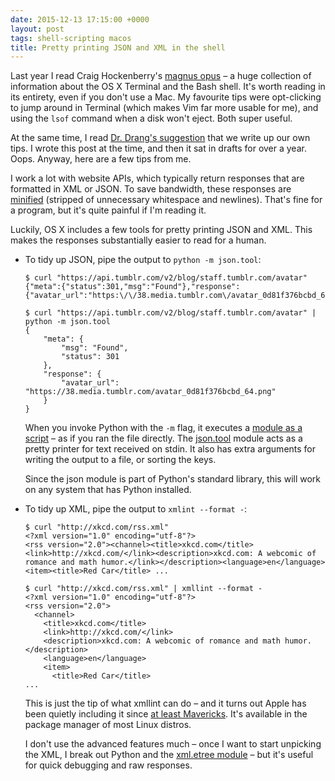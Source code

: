 ```yaml
---
date: 2015-12-13 17:15:00 +0000
layout: post
tags: shell-scripting macos
title: Pretty printing JSON and XML in the shell
---
```


Last year I read Craig Hockenberry's [magnus opus](http://furbo.org/2014/09/03/the-terminal/) – a huge collection of information about the OS X Terminal and the Bash shell.
It's worth reading in its entirety, even if you don't use a Mac.
My favourite tips were opt-clicking to jump around in Terminal (which makes Vim far more usable for me), and using the `lsof` command when a disk won't eject.
Both super useful.

At the same time, I read [Dr. Drang's suggestion](http://www.leancrew.com/all-this/2014/09/chock-amok/) that we write up our own tips.
I wrote this post at the time, and then it sat in drafts for over a year.
Oops.
Anyway, here are a few tips from me.

I work a lot with website APIs, which typically return responses that are formatted in XML or JSON.
To save bandwidth, these responses are [minified](https://en.wikipedia.org/wiki/Minification_(programming)) (stripped of unnecessary whitespace and newlines).
That's fine for a program, but it's quite painful if I'm reading it.

Luckily, OS X includes a few tools for pretty printing JSON and XML.
This makes the responses substantially easier to read for a human.

*   To tidy up JSON, pipe the output to `python -m json.tool`:

    ```console
    $ curl "https://api.tumblr.com/v2/blog/staff.tumblr.com/avatar"
    {"meta":{"status":301,"msg":"Found"},"response":{"avatar_url":"https:\/\/38.media.tumblr.com\/avatar_0d81f376bcbd_64.png"}}

    $ curl "https://api.tumblr.com/v2/blog/staff.tumblr.com/avatar" | python -m json.tool
    {
        "meta": {
            "msg": "Found",
            "status": 301
        },
        "response": {
            "avatar_url": "https://38.media.tumblr.com/avatar_0d81f376bcbd_64.png"
        }
    }
    ```

    When you invoke Python with the `-m` flag, it executes a [module as a script](https://www.python.org/dev/peps/pep-0338/) – as if you ran the file directly.
    The [json.tool](https://docs.python.org/3.5/library/json.html?highlight=json.tool#module-json.tool) module acts as a pretty printer for text received on stdin.
    It also has extra arguments for writing the output to a file, or sorting the keys.

    Since the json module is part of Python's standard library, this will work on any system that has Python installed.

*   To tidy up XML, pipe the output to `xmlint --format -`:

    ```console
    $ curl "http://xkcd.com/rss.xml"
    <?xml version="1.0" encoding="utf-8"?>
    <rss version="2.0"><channel><title>xkcd.com</title><link>http://xkcd.com/</link><description>xkcd.com: A webcomic of romance and math humor.</link></description><language>en</language><item><title>Red Car</title> ...

    $ curl "http://xkcd.com/rss.xml" | xmllint --format -
    <?xml version="1.0" encoding="utf-8"?>
    <rss version="2.0">
      <channel>
        <title>xkcd.com</title>
        <link>http://xkcd.com/</link>
        <description>xkcd.com: A webcomic of romance and math humor.</description>
        <language>en</language>
        <item>
          <title>Red Car</title>
    ...
    ```

    This is just the tip of what xmllint can do – and it turns out Apple has been quietly including it since [at least Mavericks](https://developer.apple.com/library/mac/documentation/Darwin/Reference/ManPages/man1/xmllint.1.html).
    It's available in the package manager of most Linux distros.

    I don't use the advanced features much – once I want to start unpicking the XML, I break out Python and the [xml.etree module](https://docs.python.org/3.5/library/xml.etree.elementtree.html?highlight=elementtree) – but it's useful for quick debugging and raw responses.
